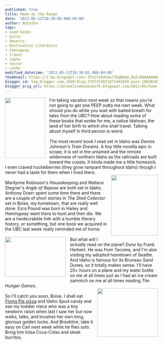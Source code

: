 ```yaml
---
published: true
title: Home on the Range
date: '2012-05-11T10:30:00.000-04:00'
author: Natasha
tags:
- used books
- pizza
- deserts
- Destination Literature
- hemingway
- travel
- idaho
- nascar
- candy
modified_datetime: '2012-05-11T10:30:01.908-04:00'
thumbnail: https://2.bp.blogspot.com/-3YcCfsNJh4o/T6qB0qm_OaI/AAAAAAAAAcc/cRhpEPSGe_Q/s72-c/idaho-wall-map-lg.jpg
blogger_id: tag:blogger.com,1999:blog-5767374071871443859.post-1883818227892631203
blogger_orig_url: https://brooklinebooksmith.blogspot.com/2012/05/home-on-range.html
---
```


<a href="https://2.bp.blogspot.com/-3YcCfsNJh4o/T6qB0qm_OaI/AAAAAAAAAcc/cRhpEPSGe_Q/s1600/idaho-wall-map-lg.jpg" imageanchor="1" style="clear: left; float: left; margin-bottom: 1em; margin-right: 1em;"><img border="0" height="200" src="https://2.bp.blogspot.com/-3YcCfsNJh4o/T6qB0qm_OaI/AAAAAAAAAcc/cRhpEPSGe_Q/s200/idaho-wall-map-lg.jpg" width="132" /></a>I'm taking vacation next week so that means you're not going to get one PEEP outta me next week. What should you do while you wait with baited breath for tales from the UBC? How about reading some of these books that evoke for me, a native Idahoan, the land of her birth to which she shall travel. Talking about myself in third person is weird.<br /><br />The most recent book I read set in Idaho was Dennis Johnson's <i>Train Dreams</i>. A tiny little novella epic in scope, it is set in the untamed and the remote wilderness of northern Idaho as the railroads are built toward the coasts. It kinda made me a little homesick. I even craved huckleberries (they grow rampant throughout Idaho) though I never had a taste for them when I lived there.<br /><a href="https://2.bp.blogspot.com/-93Yqpcnhgwk/T6qAuU0wBvI/AAAAAAAAAcU/7SpswtwWZwc/s1600/EWNASCARBlad.jpg" imageanchor="1" style="clear: right; float: right; margin-bottom: 1em; margin-left: 1em;"><img border="0" height="200" src="https://2.bp.blogspot.com/-93Yqpcnhgwk/T6qAuU0wBvI/AAAAAAAAAcU/7SpswtwWZwc/s200/EWNASCARBlad.jpg" width="154" /></a><br />Marilynne Robinson's <i>Housekeeping</i>&nbsp;and Wallace Stegner's <i>Angle of Repose </i>are both set in Idaho. Anthony Doerr spent some time there and there are a couple of short stories in<i> The Shell Collector</i> set in Boise, my hometown, that are really well done. Ezra Pound was born in Hailey and Hemingway went there to hunt and then die. We are a hardscrabble folk with a humble literary history, or something, but one book we acquired in the UBC last week really reminded me of home:<br /><br /><a href="https://2.bp.blogspot.com/-44i5LbzMUtA/T6qAqUrbbkI/AAAAAAAAAcE/oAduYY_CI40/s1600/desert-survival-4.jpg" imageanchor="1" style="clear: left; float: left; margin-bottom: 1em; margin-right: 1em;"><img border="0" height="132" src="https://2.bp.blogspot.com/-44i5LbzMUtA/T6qAqUrbbkI/AAAAAAAAAcE/oAduYY_CI40/s200/desert-survival-4.jpg" width="200" /></a>But what will I <i>actually </i>read on the plane? <i>Dune </i>by Frank Herbert. He was from Tacoma, and I'm also visiting my adopted hometown of Seattle. And Idaho is famous for its Bruneau Sand Dunes, so it totally makes sense. I'll have 20+ hours on a plane and my water bottle on me at all times just as I had an ice cream sammich on me at all times reading <i>The Hunger Games.</i><br /><a href="https://3.bp.blogspot.com/-nYxqY_VRITE/T6qAsYaDwDI/AAAAAAAAAcM/mMJdoWtPOWk/s1600/c403019_1820_general.jpg" imageanchor="1" style="clear: right; float: right; margin-bottom: 1em; margin-left: 1em;"><img border="0" height="160" src="https://3.bp.blogspot.com/-nYxqY_VRITE/T6qAsYaDwDI/AAAAAAAAAcM/mMJdoWtPOWk/s200/c403019_1820_general.jpg" width="200" /></a><br />So I'll catch you soon, Boise. I shall eat <a href="https://www.flyingpie.com/">Flying Pie pizza</a> and Idaho Spud candy and see my toddler niece who was a tiny newborn raisin when last I saw her but now walks, talks, and brushes her own long, glorious golden locks. And Brookline, take it easy on Carl next week while he flies solo. Bring him lotsa Coca-Colas and steak burritos.